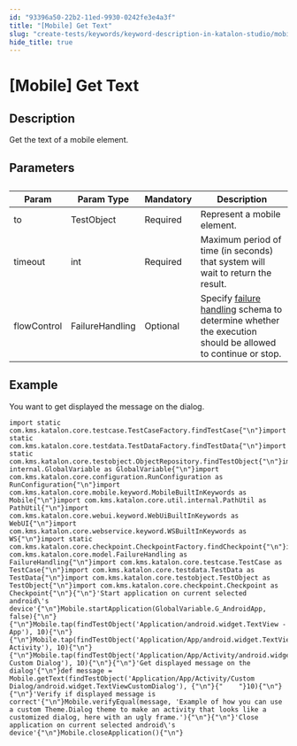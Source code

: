 ```yaml
---
id: "93396a50-22b2-11ed-9930-0242fe3e4a3f"
title: "[Mobile] Get Text"
slug: "create-tests/keywords/keyword-description-in-katalon-studio/mobile-keywords/mobile-get-text"
hide_title: true
---
```


# <a id="id_0" class="anchor_top_offset"/><a id="ariaid-title1" class="anchor_top_offset"/>[Mobile] Get Text


## <a id="id_0__id_1" class="anchor_top_offset"/>Description

              
<p xmlns="http://www.w3.org/1999/xhtml" className="p">Get the text of a mobile element.</p> 
      

## <a id="id_0__id_2" class="anchor_top_offset"/>Parameters

              
<table xmlns="http://www.w3.org/1999/xhtml" className="table anchor_top_offset" id="id_0__b7b66e71-7683-4e19-8794-3006543d5e7c"><caption /><thead className="thead"><tr className><th className="entry anchor_top_offset" id="id_0__b7b66e71-7683-4e19-8794-3006543d5e7c__entry__1">Param</th><th className="entry anchor_top_offset" id="id_0__b7b66e71-7683-4e19-8794-3006543d5e7c__entry__2">Param Type</th><th className="entry anchor_top_offset" id="id_0__b7b66e71-7683-4e19-8794-3006543d5e7c__entry__3">Mandatory</th><th className="entry anchor_top_offset" id="id_0__b7b66e71-7683-4e19-8794-3006543d5e7c__entry__4">Description</th></tr></thead><tbody className="tbody"><tr className><td className="entry" headers="id_0__b7b66e71-7683-4e19-8794-3006543d5e7c__entry__1 id_0__b7b66e71-7683-4e19-8794-3006543d5e7c__entry__2 id_0__b7b66e71-7683-4e19-8794-3006543d5e7c__entry__3 id_0__b7b66e71-7683-4e19-8794-3006543d5e7c__entry__4 ">to</td><td className="entry" headers="id_0__b7b66e71-7683-4e19-8794-3006543d5e7c__entry__1 id_0__b7b66e71-7683-4e19-8794-3006543d5e7c__entry__2 id_0__b7b66e71-7683-4e19-8794-3006543d5e7c__entry__3 id_0__b7b66e71-7683-4e19-8794-3006543d5e7c__entry__4 ">TestObject</td><td className="entry" headers="id_0__b7b66e71-7683-4e19-8794-3006543d5e7c__entry__1 id_0__b7b66e71-7683-4e19-8794-3006543d5e7c__entry__2 id_0__b7b66e71-7683-4e19-8794-3006543d5e7c__entry__3 id_0__b7b66e71-7683-4e19-8794-3006543d5e7c__entry__4 ">Required</td><td className="entry" headers="id_0__b7b66e71-7683-4e19-8794-3006543d5e7c__entry__1 id_0__b7b66e71-7683-4e19-8794-3006543d5e7c__entry__2 id_0__b7b66e71-7683-4e19-8794-3006543d5e7c__entry__3 id_0__b7b66e71-7683-4e19-8794-3006543d5e7c__entry__4 ">Represent a mobile element.</td></tr><tr className><td className="entry" headers="id_0__b7b66e71-7683-4e19-8794-3006543d5e7c__entry__1 id_0__b7b66e71-7683-4e19-8794-3006543d5e7c__entry__2 id_0__b7b66e71-7683-4e19-8794-3006543d5e7c__entry__3 id_0__b7b66e71-7683-4e19-8794-3006543d5e7c__entry__4 ">timeout</td><td className="entry" headers="id_0__b7b66e71-7683-4e19-8794-3006543d5e7c__entry__1 id_0__b7b66e71-7683-4e19-8794-3006543d5e7c__entry__2 id_0__b7b66e71-7683-4e19-8794-3006543d5e7c__entry__3 id_0__b7b66e71-7683-4e19-8794-3006543d5e7c__entry__4 ">int</td><td className="entry" headers="id_0__b7b66e71-7683-4e19-8794-3006543d5e7c__entry__1 id_0__b7b66e71-7683-4e19-8794-3006543d5e7c__entry__2 id_0__b7b66e71-7683-4e19-8794-3006543d5e7c__entry__3 id_0__b7b66e71-7683-4e19-8794-3006543d5e7c__entry__4 ">Required</td><td className="entry" headers="id_0__b7b66e71-7683-4e19-8794-3006543d5e7c__entry__1 id_0__b7b66e71-7683-4e19-8794-3006543d5e7c__entry__2 id_0__b7b66e71-7683-4e19-8794-3006543d5e7c__entry__3 id_0__b7b66e71-7683-4e19-8794-3006543d5e7c__entry__4 ">Maximum period of time (in seconds) that system will wait to         return the result.</td></tr><tr className><td className="entry" headers="id_0__b7b66e71-7683-4e19-8794-3006543d5e7c__entry__1 id_0__b7b66e71-7683-4e19-8794-3006543d5e7c__entry__2 id_0__b7b66e71-7683-4e19-8794-3006543d5e7c__entry__3 id_0__b7b66e71-7683-4e19-8794-3006543d5e7c__entry__4 ">flowControl</td><td className="entry" headers="id_0__b7b66e71-7683-4e19-8794-3006543d5e7c__entry__1 id_0__b7b66e71-7683-4e19-8794-3006543d5e7c__entry__2 id_0__b7b66e71-7683-4e19-8794-3006543d5e7c__entry__3 id_0__b7b66e71-7683-4e19-8794-3006543d5e7c__entry__4 ">FailureHandling</td><td className="entry" headers="id_0__b7b66e71-7683-4e19-8794-3006543d5e7c__entry__1 id_0__b7b66e71-7683-4e19-8794-3006543d5e7c__entry__2 id_0__b7b66e71-7683-4e19-8794-3006543d5e7c__entry__3 id_0__b7b66e71-7683-4e19-8794-3006543d5e7c__entry__4 ">Optional</td><td className="entry" headers="id_0__b7b66e71-7683-4e19-8794-3006543d5e7c__entry__1 id_0__b7b66e71-7683-4e19-8794-3006543d5e7c__entry__2 id_0__b7b66e71-7683-4e19-8794-3006543d5e7c__entry__3 id_0__b7b66e71-7683-4e19-8794-3006543d5e7c__entry__4 ">Specify <a className="xref" href="/docs/maintain/configure-failure-handling-settings-in-katalon-studio">failure handling</a> schema to         determine whether the execution should be allowed to continue or         stop.</td></tr></tbody></table> 
      

## <a id="id_0__id_3" class="anchor_top_offset"/>Example 

              
<p xmlns="http://www.w3.org/1999/xhtml" className="p">You want to get displayed the message on the dialog.</p> 
              
<pre xmlns="http://www.w3.org/1999/xhtml" className="pre codeblock"><code>import static com.kms.katalon.core.testcase.TestCaseFactory.findTestCase{"\n"}import static com.kms.katalon.core.testdata.TestDataFactory.findTestData{"\n"}import static com.kms.katalon.core.testobject.ObjectRepository.findTestObject{"\n"}import internal.GlobalVariable as GlobalVariable{"\n"}import com.kms.katalon.core.configuration.RunConfiguration as RunConfiguration{"\n"}import com.kms.katalon.core.mobile.keyword.MobileBuiltInKeywords as Mobile{"\n"}import com.kms.katalon.core.util.internal.PathUtil as PathUtil{"\n"}import com.kms.katalon.core.webui.keyword.WebUiBuiltInKeywords as WebUI{"\n"}import com.kms.katalon.core.webservice.keyword.WSBuiltInKeywords as WS{"\n"}import static com.kms.katalon.core.checkpoint.CheckpointFactory.findCheckpoint{"\n"}import com.kms.katalon.core.model.FailureHandling as FailureHandling{"\n"}import com.kms.katalon.core.testcase.TestCase as TestCase{"\n"}import com.kms.katalon.core.testdata.TestData as TestData{"\n"}import com.kms.katalon.core.testobject.TestObject as TestObject{"\n"}import com.kms.katalon.core.checkpoint.Checkpoint as Checkpoint{"\n"}{"\n"}'Start application on current selected android\'s device'{"\n"}Mobile.startApplication(GlobalVariable.G_AndroidApp, false){"\n"}{"\n"}Mobile.tap(findTestObject('Application/android.widget.TextView - App'), 10){"\n"}{"\n"}Mobile.tap(findTestObject('Application/App/android.widget.TextView-Activity'), 10){"\n"}{"\n"}Mobile.tap(findTestObject('Application/App/Activity/android.widget.TextView-Custom Dialog'), 10){"\n"}{"\n"}'Get displayed message on the dialog'{"\n"}def message = Mobile.getText(findTestObject('Application/App/Activity/Custom Dialog/android.widget.TextViewCustomDialog'), {"\n"}{"    "}10){"\n"}{"\n"}'Verify if displayed message is correct'{"\n"}Mobile.verifyEqual(message, 'Example of how you can use a custom Theme.Dialog theme to make an activity that looks like a customized dialog, here with an ugly frame.'){"\n"}{"\n"}'Close application on current selected android\'s device'{"\n"}Mobile.closeApplication(){"\n"}</code></pre> 
            
